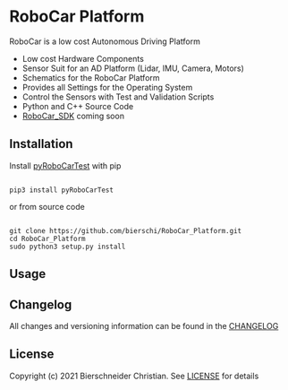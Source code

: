 # RoboCar Platform
RoboCar is a low cost Autonomous Driving Platform

- Low cost Hardware Components
- Sensor Suit for an AD Platform (Lidar, IMU, Camera, Motors)  
- Schematics for the RoboCar Platform
- Provides all Settings for the Operating System
- Control the Sensors with Test and Validation Scripts
- Python and C++ Source Code
- [RoboCar_SDK]() coming soon

## Installation
Install [pyRoboCarTest]() with pip
<pre><code>
pip3 install pyRoboCarTest
</code></pre>

or from source code
<pre><code>
git clone https://github.com/bierschi/RoboCar_Platform.git
cd RoboCar_Platform
sudo python3 setup.py install
</code></pre>

## Usage

## Changelog
All changes and versioning information can be found in the [CHANGELOG](https://github.com/bierschi/RoboCar_Platform/blob/master/CHANGELOG.rst)

## License
Copyright (c) 2021 Bierschneider Christian. See [LICENSE](https://github.com/bierschi/RoboCar_Platform/blob/master/LICENSE)
for details
